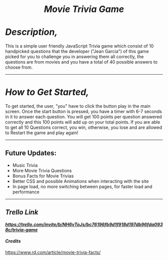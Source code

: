 ***<h1 align="center">Movie Trivia Game</h1>***




# *Description,*
This is a simple user friendly JavaScript Trivia game which consist of 10 handpicked questions that the developer ("Jean Garcia") of this game picked for you to challenge you in answering them all correctly, the questions are from movies and you have a total of 40 possible answers to choose from.
***
# *How to Get Started,* 
  To get started, the user, "you" have to click the button play in the main screen. Once the start button is pressed, you have a timer with 6-7 seconds in it to answer each question. You will get 100 points per question answered correctly and this 100 points will add up on your total points. If you are able to get all 10 Questions correct, you win, otherwise, you lose and are allowed to Restart the game and play again!

***

## Future Updates:
<ul>
  <li>Music Trivia</li>
  <li>More Movie Trivia Questions</li>
  <li>Bonus Facts for Movie Trivias</li>
  <li>Better CSS and possible Animations when interacting with the site</li>
  <li>In page load, no more switching between pages, for faster load and performance
</ul> 




*** 

## *Trello Link*
***https://trello.com/invite/b/NH6vToJs/bc76196fb9d1f918d197db96fda0938c/trivia-game***

####  *Credits*
https://www.rd.com/article/movie-trivia-facts/